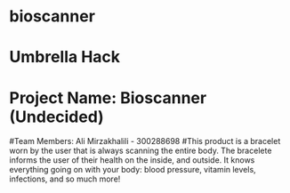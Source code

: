 # bioscanner
# Umbrella Hack
# Project Name: Bioscanner (Undecided)
#Team Members: Ali Mirzakhalili - 300288698
#This product is a bracelet worn by the user that is always scanning the entire body. The bracelete informs the user of their health on the inside, and outside. It knows everything going on with your body: blood pressure, vitamin levels, infections, and so much more!
